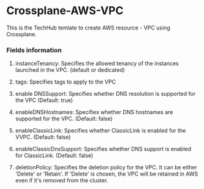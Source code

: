 # Crossplane-AWS-VPC
This is the TechHub temlate to create AWS resource - VPC using Crossplane.  
  
### Fields information  
1. instanceTenancy: Specifies the allowed tenancy of the instances launched in the VPC. (default or dedicated)    
  
2. tags: Specifies tags to apply to the VPC  

3. enable DNSSupport: Specifies whether DNS resolution is supported for the VPC (Default: true)  
  
4. enableDNSHostnames: Specifies whether DNS hostnames are supported for the VPC. (Default: false)  
  
5. enableClassicLink: Specifies whether ClassicLink is enabled for the VVPC. (Default: false)
  
6. enableClassicDnsSupport: Specifies whether DNS support is enabled for ClassicLink. (Default: false)  
  
7. deletionPolicy: Specifies the deletion policy for the VPC. It can be either 'Delete' or 'Retain'. If 'Delete' is chosen, the VPC will be retained in AWS even if it's removed from the cluster.      
